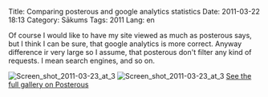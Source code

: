 Title: Comparing posterous and google analytics statistics
Date: 2011-03-22 18:13
Category: Sākums
Tags: 2011
Lang: en

Of course I would like to have my site viewed as much as posterous says, but I think I can be sure, that google analytics is more correct. Anyway difference ir very large so I assume, that posterous don't filter any kind of requests. I mean search engines, and so on.

![Screen_shot_2011-03-23_at_3][1]
![Screen_shot_2011-03-23_at_3][3]
[See the full gallery on Posterous][5]

[1]: http://getfile5.posterous.com/getfile/files.posterous.com/gmlv/WVsBFClVHGAXpFiABfNc93ehy9hn7Mq8iybyqZg6wJHr2ubGSryV31xfNqNk/Screen_shot_2011-03-23_at_3.08.png.scaled696.png
[2]: http://getfile8.posterous.com/getfile/files.posterous.com/gmlv/C8OC0FYN0zYpOk6DmAWFXIUYK98h3DbWECkp5SVnaSKrIenKd9xW3eudaHFE/Screen_shot_2011-03-23_at_3.08.png.scaled.1000.jpg
[3]: http://getfile1.posterous.com/getfile/files.posterous.com/gmlv/rzVJ98ieKGsTaLsoevEwa5m04bPhbUnnPEIneJGBKhwBUGhb9ERWGlyxmmwx/Screen_shot_2011-03-23_at_3.07.png.scaled696.png
[4]: http://getfile3.posterous.com/getfile/files.posterous.com/gmlv/DdbUC8AeYxbBcDbG2BgW5rICuhcxfVesEoSAaxJBUkd5QZBT2wCmi5AXtam1/Screen_shot_2011-03-23_at_3.07.png.scaled.1000.jpg
[5]: http://gm.lv/comparing-posterous-and-google-analytics-stat
